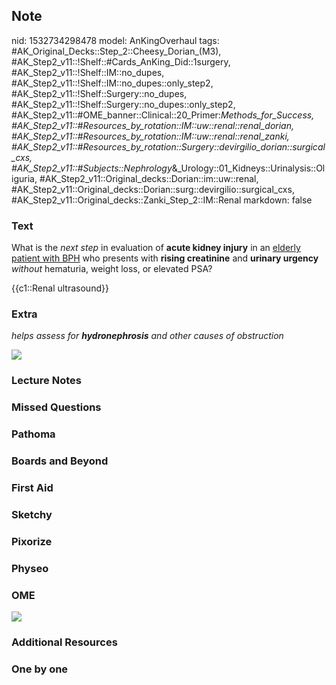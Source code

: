 ## Note
nid: 1532734298478
model: AnKingOverhaul
tags: #AK_Original_Decks::Step_2::Cheesy_Dorian_(M3), #AK_Step2_v11::!Shelf::#Cards_AnKing_Did::1surgery, #AK_Step2_v11::!Shelf::IM::no_dupes, #AK_Step2_v11::!Shelf::IM::no_dupes::only_step2, #AK_Step2_v11::!Shelf::Surgery::no_dupes, #AK_Step2_v11::!Shelf::Surgery::no_dupes::only_step2, #AK_Step2_v11::#OME_banner::Clinical::20_Primer:_Methods_for_Success, #AK_Step2_v11::#Resources_by_rotation::IM::uw::renal::renal_dorian, #AK_Step2_v11::#Resources_by_rotation::IM::uw::renal::renal_zanki, #AK_Step2_v11::#Resources_by_rotation::Surgery::devirgilio_dorian::surgical_cxs, #AK_Step2_v11::#Subjects::Nephrology_&_Urology::01_Kidneys::Urinalysis::Oliguria, #AK_Step2_v11::Original_decks::Dorian::im::uw::renal, #AK_Step2_v11::Original_decks::Dorian::surg::devirgilio::surgical_cxs, #AK_Step2_v11::Original_decks::Zanki_Step_2::IM::Renal
markdown: false

### Text
What is the <i>next step</i> in evaluation of <b>acute kidney
injury</b> in an <u>elderly patient with BPH</u> who presents with
<b>rising creatinine</b> and <b>urinary urgency</b> <i>without</i>
hematuria, weight loss, or elevated PSA?
<div>
  {{c1::Renal ultrasound}}
</div>

### Extra
<i>helps assess for <b>hydronephrosis</b> and other causes of
obstruction</i>
<div>
  <i><img src="paste-1724871750975489.jpg"></i>
</div>

### Lecture Notes


### Missed Questions


### Pathoma


### Boards and Beyond


### First Aid


### Sketchy


### Pixorize


### Physeo


### OME
<div class="ome-widget">
  <a href="https://onlinemeded.org/spa/surgery?ref=anki"><img src=
  "_OME_AnkiFlashcards_Topic_2.png"></a>
</div>

### Additional Resources


### One by one

